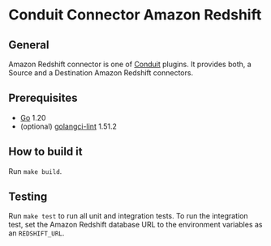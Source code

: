 # Conduit Connector Amazon Redshift

## General

Amazon Redshift connector is one of [Conduit](https://github.com/ConduitIO/conduit) plugins. It provides both, a Source
and a Destination Amazon Redshift connectors.

## Prerequisites

- [Go](https://go.dev/) 1.20
- (optional) [golangci-lint](https://github.com/golangci/golangci-lint) 1.51.2

## How to build it

Run `make build`.

## Testing

Run `make test` to run all unit and integration tests. To run the integration test, set the Amazon Redshift database URL
to the environment variables as an `REDSHIFT_URL`.
